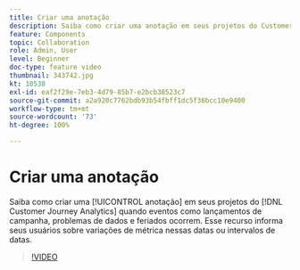 ```yaml
---
title: Criar uma anotação
description: Saiba como criar uma anotação em seus projetos do Customer Journey Analytics quando eventos como lançamentos de campanha, problemas de dados e feriados ocorrem. Esse recurso informa seus usuários sobre variações de métrica nessas datas ou intervalos de datas.
feature: Components
topic: Collaboration
role: Admin, User
level: Beginner
doc-type: feature video
thumbnail: 343742.jpg
kt: 10538
exl-id: eaf2f29e-7eb3-4d79-85b7-e2bcb38523c7
source-git-commit: a2a920c7762bdb93b54fbff1dc5f36bcc10e9400
workflow-type: tm+mt
source-wordcount: '73'
ht-degree: 100%

---
```


# Criar uma anotação

Saiba como criar uma [!UICONTROL anotação] em seus projetos do [!DNL Customer Journey Analytics] quando eventos como lançamentos de campanha, problemas de dados e feriados ocorrem. Esse recurso informa seus usuários sobre variações de métrica nessas datas ou intervalos de datas.

>[!VIDEO](https://video.tv.adobe.com/v/3411987/?quality=12&learn=on&captions=por_br)
